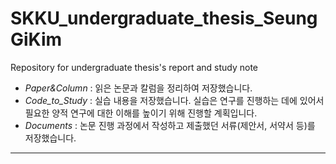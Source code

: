 # SKKU_undergraduate_thesis_SeungGiKim
Repository for undergraduate thesis's report and study note
  - *Paper&Column* : 읽은 논문과 칼럼을 정리하여 저장했습니다.
  - *Code_to_Study* : 실습 내용을 저장했습니다. 실습은 연구를 진행하는 데에 있어서 필요한 양적 연구에 대한 이해를 높이기 위해 진행할 계획입니다.
  - *Documents* : 논문 진행 과정에서 작성하고 제출했던 서류(제안서, 서약서 등)를 저장했습니다.
----
